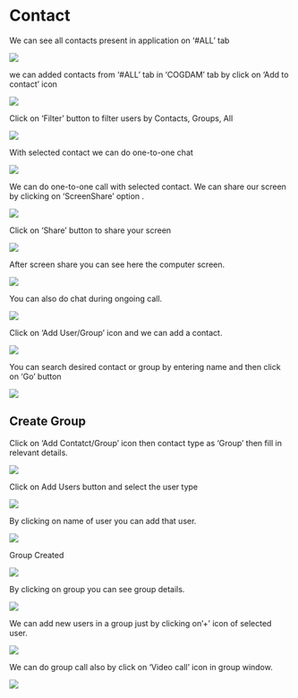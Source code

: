 # Contact

We can see all contacts present in application on ‘\#ALL’ tab

![](../.gitbook/assets/contacts.png)

we can added contacts from ‘\#ALL’ tab in ‘COGDAM’ tab by click on ‘Add to contact’ icon

![](../.gitbook/assets/image%20%28176%29.png)

Click on ‘Filter’ button to filter users by Contacts, Groups, All

![](../.gitbook/assets/image%20%28209%29.png)

With selected contact we can do one-to-one chat

![](../.gitbook/assets/image%20%2833%29.png)

We can do one-to-one call with selected contact. We can share our screen by clicking on ‘ScreenShare’ option .

![](../.gitbook/assets/image%20%2814%29.png)

Click on ‘Share’ button to share your screen

![](../.gitbook/assets/image%20%28121%29.png)

After screen share you can see here the computer screen.

![](../.gitbook/assets/image%20%28123%29.png)

You can also do chat during ongoing call.

![](../.gitbook/assets/image%20%28233%29.png)

Click on ‘Add User/Group’ icon and we can add a contact.

![](../.gitbook/assets/image%20%289%29.png)

You can search desired contact or group by entering name and then click on ‘Go’ button

![](../.gitbook/assets/image%20%28205%29.png)

##  **Create Group**

Click on ‘Add Contatct/Group’ icon then contact type as ‘Group’ then fill in relevant details.

![](../.gitbook/assets/image%20%28232%29.png)

Click on Add Users button and select the user type

![](../.gitbook/assets/image%20%2859%29.png)

By clicking on name of user you can add that user.

![](../.gitbook/assets/image%20%28185%29.png)

Group Created

![](../.gitbook/assets/image.png)

By clicking on group you can see group details.

![](../.gitbook/assets/image%20%28262%29.png)

We can add new users in a group just by clicking on’+’ icon of selected user.

![](../.gitbook/assets/image%20%28153%29.png)

We can do group call also by click on ‘Video call’ icon in group window.

![](../.gitbook/assets/image%20%2813%29.png)






